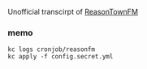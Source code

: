 Unofficial transcirpt of [ReasonTownFM](https://reason.town/)

### memo

```
kc logs cronjob/reasonfm
kc apply -f config.secret.yml
```
